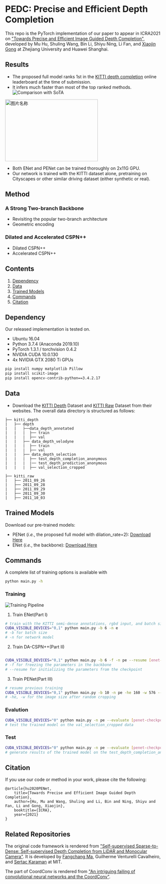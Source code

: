 # PEDC: Precise and Efficient Depth Completion
This repo is the PyTorch implementation of our paper to appear in ICRA2021 on ["Towards Precise and Efficient Image Guided Depth Completion"](https://arxiv.org/pdf/.pdf), developed by
Mu Hu, Shuling Wang, Bin Li, Shiyu Ning, Li Fan, and [Xiaojin Gong](https://person.zju.edu.cn/en/gongxj) at Zhejiang University and Huawei Shanghai.

## Results
+ The proposed full model ranks 1st in the [KITTI depth completion](http://www.cvlibs.net/datasets/kitti/eval_depth.php?benchmark=depth_completion) online leaderboard at the time of submission.
+ It infers much faster than most of the top ranked methods.
![Comparison with SoTA](https://github.com/JUGGHM/PENet_ICRA2021/blob/main/images/Comparison.png "Comparison")
 <img src="https://github.com/JUGGHM/PENet_ICRA2021/blob/main/images/Comparison.png" width = "300" height = "200" alt="图片名称" align=center />

+ Both ENet and PENet can be trained thoroughly on 2x11G GPU.
+ Our network is trained with the KITTI dataset alone, pretraining on Cityscapes or other similar driving dataset (either synthetic or real).

## Method
### A Strong Two-branch Backbone
+ Revisiting the popular two-branch architecture
+ Geometric encoding



### Dilated and Accelerated CSPN++
+ Dilated CSPN++
+ Accelerated CSPN++


## Contents
1. [Dependency](#dependency)
0. [Data](#data)
0. [Trained Models](#trained-models)
0. [Commands](#commands)
0. [Citation](#citation)


## Dependency
Our released implementation is tested on.
+ Ubuntu 16.04
+ Python 3.7.4 (Anaconda 2019.10)
+ PyTorch 1.3.1 / torchvision 0.4.2
+ NVIDIA CUDA 10.0.130
+ 4x NVIDIA GTX 2080 Ti GPUs

```bash
pip install numpy matplotlib Pillow
pip install scikit-image
pip install opencv-contrib-python==3.4.2.17
```

## Data
- Download the [KITTI Depth](http://www.cvlibs.net/datasets/kitti/eval_depth.php?benchmark=depth_completion) Dataset and [KITTI Raw](http://www.cvlibs.net/datasets/kitti/raw_data.php) Dataset from their websites.
The overall data directory is structured as follows:
```
├── kitti_depth
|   ├── depth
|   |   ├──data_depth_annotated
|   |   |  ├── train
|   |   |  ├── val
|   |   ├── data_depth_velodyne
|   |   |  ├── train
|   |   |  ├── val
|   |   ├── data_depth_selection
|   |   |  ├── test_depth_completion_anonymous
|   |   |  |── test_depth_prediction_anonymous
|   |   |  ├── val_selection_cropped
```

```
├── kitti_raw
|   ├── 2011_09_26
|   ├── 2011_09_28
|   ├── 2011_09_29
|   ├── 2011_09_30
|   ├── 2011_10_03
```

## Trained Models
Download our pre-trained models:
- PENet (*i.e.*, the proposed full model with dilation_rate=2): [Download Here](https://drive.google.com/file/d/1TRVmduAnrqDagEGKqbpYcKCT307HVQp1/view?usp=sharing)
- ENet (*i.e.*, the backbone): [Download Here](https://drive.google.com/file/d/1RDdKlKJcas-G5OA49x8OoqcUDiYYZgeM/view?usp=sharing)

## Commands
A complete list of training options is available with
```bash
python main.py -h
```
### Training
![Training Pipeline](https://github.com/JUGGHM/PENet_ICRA2021/blob/main/images/Training.png "Training")

1. Train ENet(Part Ⅰ)
```bash
# train with the KITTI semi-dense annotations, rgbd input, and batch size 1
CUDA_VISIBLE_DEVICES="0,1" python main.py -b 6 -n e
# -b for batch size
# -n for network model
```

2. Train DA-CSPN++(Part Ⅱ)
```bash

CUDA_VISIBLE_DEVICES="0,1" python main.py -b 6 -f -n pe --resume [enet-checkpoint-path]
# -f for freezing the parameters in the backbone
# --resume for initializing the parameters from the checkpoint
```

3. Train PENet(Part Ⅲ)
```bash
# resume previous training
CUDA_VISIBLE_DEVICES="0,1" python main.py -b 10 -n pe -he 160 -w 576 --resume [penet-checkpoint-path]
# -he, -w for the image size after random cropping
```

### Evalution
```bash
CUDA_VISIBLE_DEVICES="0" python main.py -n pe --evaluate [penet-checkpoint-path]
# test the trained model on the val_selection_cropped data
```

### Test
```bash
CUDA_VISIBLE_DEVICES="0" python main.py -n pe --evaluate [penet-checkpoint-path] --test
# generate results of the trained model on the test_depth_completion_anonymous data
```

## Citation
If you use our code or method in your work, please cite the following:

	@article{hu2020PENet,
		title={Towards Precise and Efficient Image Guided Depth Completion},
		author={Hu, Mu and Wang, Shuling and Li, Bin and Ning, Shiyu and Fan, Li and Gong, Xiaojin},
		booktitle={ICRA},
		year={2021}
	}

## Related Repositories
The original code framework is rendered from ["Self-supervised Sparse-to-Dense:  Self-supervised Depth Completion from LiDAR and Monocular Camera"](https://github.com/fangchangma/self-supervised-depth-completion). It is developed by [Fangchang Ma](http://www.mit.edu/~fcma/), Guilherme Venturelli Cavalheiro, and [Sertac Karaman](http://karaman.mit.edu/) at MIT.

The part of CoordConv is rendered from ["An intriguing failing of convolutional neural networks and the CoordConv"](https://github.com/mkocabas/CoordConv-pytorch).
